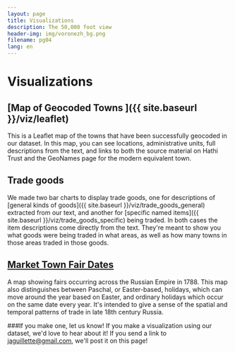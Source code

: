 ```yaml
---
layout: page
title: Visualizations
description: The 50,000 foot view
header-img: img/voronezh_bg.png
filename: pg04
lang: en
---
```

Visualizations
===============

[Map of Geocoded Towns <i class="fa fa-external-link" style="font-size:16px"></i>]({{ site.baseurl }}/viz/leaflet)
-----------------------
This is a Leaflet map of the towns that have been successfully geocoded in our dataset. In this map, you can see locations, administrative units, full descriptions from the text, and links to both the source material on Hathi Trust and the GeoNames page for the modern equivalent town.


Trade goods
-----------
We made two bar charts to display trade goods, one for descriptions of [general kinds of goods]({{ site.baseurl }}/viz/trade_goods_general) extracted from our text, and another for [specific named items]({{ site.baseurl }}/viz/trade_goods_specific) being traded. In both cases the item descriptions come directly from the text. They're meant to show you what goods were being traded in what areas, as well as how many towns in those areas traded in those goods.

[Market Town Fair Dates <i class="fa fa-external-link" style="font-size:16px"></i>](https://jaguillette.cartodb.com/viz/1c6e86b0-ab16-11e4-81da-0e4fddd5de28/public_map)
-----------------------------
A map showing fairs occurring across the Russian Empire in 1788. This map also distinguishes between Paschal, or Easter-based, holidays, which can move around the year based on Easter, and ordinary holidays which occur on the same date every year. It's intended to give a sense of the spatial and temporal patterns of trade in late 18th century Russia.

###If you make one, let us know!
If you make a visualization using our dataset, we'd love to hear about it! If you send a link to <jaguillette@gmail.com>, we'll post it on this page!



